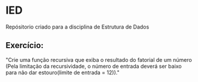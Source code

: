 # IED

Repósitorio criado para a disciplina de Estrutura de Dados

## Exercício:
"Crie uma função recursiva que exiba o resultado do fatorial de um número (Pela limitação da
recursividade, o número de entrada deverá ser baixo para não dar estouro(limite de entrada = 12))."
